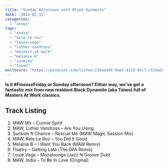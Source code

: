 ```yaml
---
title: "Sunday Afternoon with Black Dynamite"
date: "2022-02-11"
categories: 
  - "shows"
tags: 
  - "india"
  - "kele-le-roc"
  - "louie-vega"
  - "luther-vandross"
  - "masters-at-work"
  - "melanie-b"
  - "sunkids"
  - "taiwo"
enclosure: "https://pinecast.com/listen/236aad49-9ae5-411d-9fc7-c52da29a2a41.mp3 144376418 audio/mpeg "
---
```


**Is it #FinesseFriday or Sunday afternoon? Either way, we've got a fantastic mix from new resident Black Dynamite (aka Taiwo) full of Masters At Work classics.**

## Track Listing

1. MAW Mx – Cunnie Spirit
2. MAW, Luther Vandross – Are You Using 
3. Sunkids ft Chance – Rescue Me (MAW Magic Session Mix)
4. MAW, Kele Le Roc – You Did It Good 
5. Melanie B – I Want You Back (MAW Remix)
6. Floetry – Getting Late (The DFA Remix)
7. Louie Vega – Mozalounge (Jazz N Groove Dub)
8. MAW, India – To Be In Love (Original)
